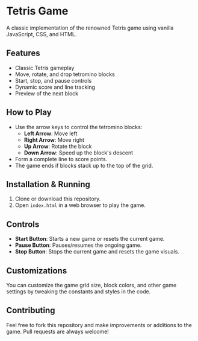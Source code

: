 # Tetris Game

A classic implementation of the renowned Tetris game using vanilla JavaScript, CSS, and HTML.

## Features
- Classic Tetris gameplay
- Move, rotate, and drop tetromino blocks
- Start, stop, and pause controls
- Dynamic score and line tracking
- Preview of the next block

## How to Play
- Use the arrow keys to control the tetromino blocks:
  - **Left Arrow**: Move left
  - **Right Arrow**: Move right
  - **Up Arrow**: Rotate the block
  - **Down Arrow**: Speed up the block's descent
- Form a complete line to score points.
- The game ends if blocks stack up to the top of the grid.

## Installation & Running
1. Clone or download this repository.
2. Open `index.html` in a web browser to play the game.

## Controls
- **Start Button**: Starts a new game or resets the current game.
- **Pause Button**: Pauses/resumes the ongoing game.
- **Stop Button**: Stops the current game and resets the game visuals.

## Customizations
You can customize the game grid size, block colors, and other game settings by tweaking the constants and styles in the code.

## Contributing
Feel free to fork this repository and make improvements or additions to the game. Pull requests are always welcome!